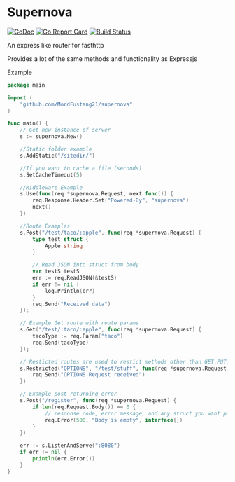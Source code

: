# Supernova
[![GoDoc](https://godoc.org/github.com/MordFustang21/supernova?status.svg)](https://godoc.org/github.com/MordFustang21/supernova)
[![Go Report Card](https://goreportcard.com/badge/github.com/mordfustang21/supernova)](https://goreportcard.com/report/github.com/mordfustang21/supernova)
[![Build Status](https://travis-ci.org/MordFustang21/supernova.svg?branch=master)](https://travis-ci.org/MordFustang21/supernova)

An express like router for fasthttp

Provides a lot of the same methods and functionality as Expressjs

Example
```go
package main

import (
	"github.com/MordFustang21/supernova"
)

func main() {
	// Get new instance of server
	s := supernova.New()

	//Static folder example
	s.AddStatic("/sitedir/")

	//If you want to cache a file (seconds)
	s.SetCacheTimeout(5)

	//Middleware Example
	s.Use(func(req *supernova.Request, next func()) {
		req.Response.Header.Set("Powered-By", "supernova")
		next()
	})

	//Route Examples
	s.Post("/test/taco/:apple", func(req *supernova.Request) {
		type test struct {
			Apple string
		}

		// Read JSON into struct from body
		var testS testS
		err := req.ReadJSON(&testS)
		if err != nil {
			log.Println(err)
		}
		req.Send("Received data")
	});

	// Example Get route with route params
	s.Get("/test/:taco/:apple", func(req *supernova.Request) {
		tacoType := req.Param("taco")
		req.Send(tacoType)
	});

	// Resticted routes are used to restict methods other than GET,PUT,POST,DELETE
	s.Restricted("OPTIONS", "/test/stuff", func(req *supernova.Request) {
		req.Send("OPTIONS Request received")
	})

	// Example post returning error
	s.Post("/register", func(req *supernova.Request) {
		if len(req.Request.Body()) == 0 {
			// response code, error message, and any struct you want put into the errors array
			req.Error(500, "Body is empty", interface{})
		}
	})

	err := s.ListenAndServe(":8080")
	if err != nil {
		println(err.Error())
	}
}
```
